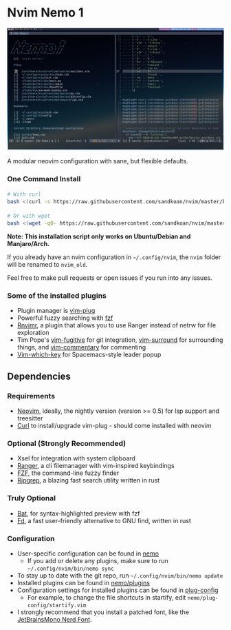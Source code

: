 # Nvim Nemo 1

![configuration="16pt JetBrainsMono font, Nord colorscheme, Qtile WM"](assets/ConfigPic.png)

A modular neovim configuration with sane, but flexible defaults.

### One Command Install

```bash
# With curl
bash <(curl -s https://raw.githubusercontent.com/sandkoan/nvim/master/bin/install)

# Or with wget
bash <(wget -qO- https://raw.githubusercontent.com/sandkoan/nvim/master/bin/install)
```

**Note: This installation script only works on Ubuntu/Debian and Manjaro/Arch.**

If you already have an nvim configuration in `~/.config/nvim`, the `nvim` folder will be renamed to `nvim_old`.

Feel free to make pull requests or open issues if you run into any issues.

### Some of the installed plugins
* Plugin manager is [vim-plug](https://github.com/junegunn/vim-plug)
* Powerful fuzzy searching with [fzf](https://github.com/junegunn/fzf.vim)
* [Rnvimr](https://github.com/kevinhwang91/rnvimr), a plugin that allows you to use Ranger instead of netrw for file exploration
* Tim Pope's [vim-fugitive](https://github.com/tpope/vim-fugitive) for git integration, [vim-surround](https://github.com/tpope/vim-surround) for surrounding things, and [vim-commentary](https://github.com/tpope/vim-commentary) for commenting
* [Vim-which-key](https://github.com/liuchengxu/vim-which-key) for Spacemacs-style leader popup 

## Dependencies
### Requirements
* [Neovim](https://neovim.io/), ideally, the nightly version (version >= 0.5) for lsp support and treesitter
* [Curl](https://curl.haxx.se/) to install/upgrade vim-plug - should come installed with neovim

### Optional (Strongly Recommended)
* Xsel for integration with system clipboard
* [Ranger](https://github.com/ranger/ranger), a cli filemanager with vim-inspired keybindings
* [FZF](https://github.com/junegunn/fzf), the command-line fuzzy finder
* [Ripgrep](https://github.com/BurntSushi/ripgrep), a blazing fast search utility written in rust

### Truly Optional
* [Bat](https://github.com/sharkdp/bat), for syntax-highlighted preview with fzf
* [Fd](https://github.com/sharkdp/fd), a fast user-friendly alternative to GNU find, written in rust

### Configuration
* User-specific configuration can be found in [nemo](https://github.com/sandkoan/nvim/tree/master/nemo)
    * If you add or delete any plugins, make sure to run `~/.config/nvim/bin/nemo sync`
* To stay up to date with the git repo, run `~/.config/nvim/bin/nemo update`
* Installed plugins can be found in [nemo/plugins](https://github.com/sandkoan/nvim/tree/master/nemo/plugins)
* Configuration settings for installed plugins can be found in [plug-config](https://github.com/sandkoan/nvim/tree/master/nemo/plug-config)
    * For example, to change the file shortcuts in startify, edit `nemo/plug-config/startify.vim`
* I strongly recommend that you install a patched font, like the [JetBrainsMono Nerd Font](https://github.com/ryanoasis/nerd-fonts/tree/master/patched-fonts/JetBrainsMono).
